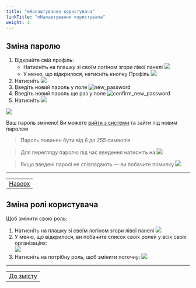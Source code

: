 ```yaml
---
title: "⚙️Налаштування користувача"
linkTitle: "⚙️Налаштування користувача"
weight: 1
---
```


## Зміна паролю

1. Відкрийте свій профіль:
    - Натисніть на плашку зі своїм логіном згори лівої панелі ![](https://i.imgur.com/CUlRCkc.png) 
    - У меню, що відкрилося, натисніть кнопку Профіль ![](https://i.imgur.com/hSyzIif.gif)
3. Натисніть ![](https://i.imgur.com/thWgmQZ.png)
4. Введіть новий пароль у поле ![new_password](https://i.imgur.com/WpG1NWv.png)
5. Введіть новий пароль ще раз у поле ![confirm_new_password](https://i.imgur.com/UIGTXMN.png)
6. Натисніть ![](https://i.imgur.com/MMk5LTd.png)

![](https://i.imgur.com/pxcg7m3.gif)
   
Ваш пароль змінено! Ви можете [вийти з системи](/docs/login_logout/#вихід-з-системи) та зайти під новим паролем

   > Пароль повинен бути від 6 до 255 символів

   > Для перегляду паролю під час введення натисніть на ![](https://i.imgur.com/9FFKYJl.png)

   > Якщо введені паролі не співпадають &mdash; ви побачите помилку ![](https://i.imgur.com/49z149W.png)
___

| |
|-|
| [Наверх](#зміна-паролю) |

## Зміна ролі користувача

Щоб змінити свою роль:
1. Натисніть на плашку зі своїм логіном згори лівої панелі ![](https://i.imgur.com/CUlRCkc.png)
2. У меню, що відкрилося, ви побачите список своїх ролей у всіх своїх організаціях:  
![](https://i.imgur.com/sKPUeX1.png)
1. Натисніть на потрібну роль, щоб змінити поточну:
![](https://i.imgur.com/VJGZc66.gif)
___

| |
|-|
| [До змісту](/docs/toc/) |


